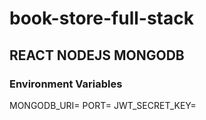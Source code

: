 # book-store-full-stack

## REACT NODEJS MONGODB

### Environment Variables

MONGODB_URI=
PORT=
JWT_SECRET_KEY=
